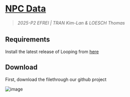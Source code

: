 # [NPC Data](https://github.com/Kim0871/npc_data)
> ###### 2025-P2 EFREI | TRAN Kim-Lan & LOESCH Thomas

## Requirements

Install the latest release of Looping from [here](https://www.looping-mcd.fr/) 

## Download

First, download the filethrough our github project

![image](https://github.com/user-attachments/assets/14bd8b23-98ae-49f1-b213-4a7bc4cb6a6a)
